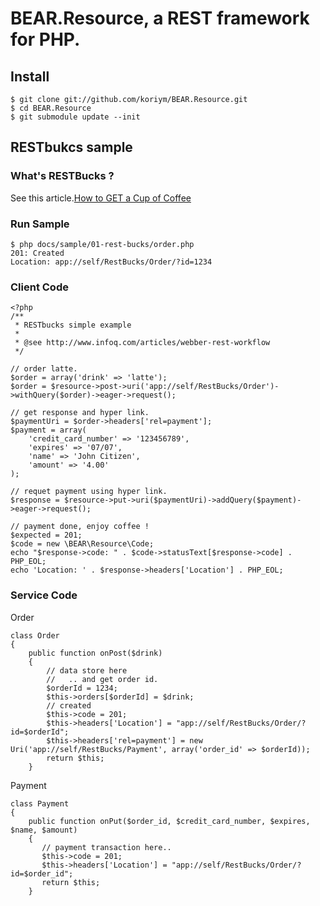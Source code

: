 BEAR.Resource, a REST framework for PHP.
=============================

## Install
    $ git clone git://github.com/koriym/BEAR.Resource.git
    $ cd BEAR.Resource
    $ git submodule update --init

## RESTbukcs sample

### What's RESTBucks ?
See this article.[How to GET a Cup of Coffee](http://www.infoq.com/articles/webber-rest-workflow)

### Run Sample
    $ php docs/sample/01-rest-bucks/order.php 
	201: Created
	Location: app://self/RestBucks/Order/?id=1234
	
### Client Code
	<?php
	/**
	 * RESTbucks simple example
	 *
	 * @see http://www.infoq.com/articles/webber-rest-workflow
	 */

	// order latte.
	$order = array('drink' => 'latte');
	$order = $resource->post->uri('app://self/RestBucks/Order')->withQuery($order)->eager->request();

	// get response and hyper link.
	$paymentUri = $order->headers['rel=payment'];
	$payment = array(
		'credit_card_number' => '123456789',
		'expires' => '07/07',
		'name' => 'John Citizen',
		'amount' => '4.00'
	);

	// requet payment using hyper link.
	$response = $resource->put->uri($paymentUri)->addQuery($payment)->eager->request();

	// payment done, enjoy coffee !
	$expected = 201;
	$code = new \BEAR\Resource\Code;
	echo "$response->code: " . $code->statusText[$response->code] . PHP_EOL;
	echo 'Location: ' . $response->headers['Location'] . PHP_EOL;

### Service Code

Order

	class Order
	{
		public function onPost($drink)
		{
		    // data store here
		    //   .. and get order id.
		    $orderId = 1234;
		    $this->orders[$orderId] = $drink;
		    // created
		    $this->code = 201;
		    $this->headers['Location'] = "app://self/RestBucks/Order/?id=$orderId";
		    $this->headers['rel=payment'] = new Uri('app://self/RestBucks/Payment', array('order_id' => $orderId));
		    return $this;
		}

Payment

	class Payment
	{
		public function onPut($order_id, $credit_card_number, $expires, $name, $amount)
		{
		   // payment transaction here..
		   $this->code = 201;
		   $this->headers['Location'] = "app://self/RestBucks/Order/?id=$order_id";
		   return $this;
		}